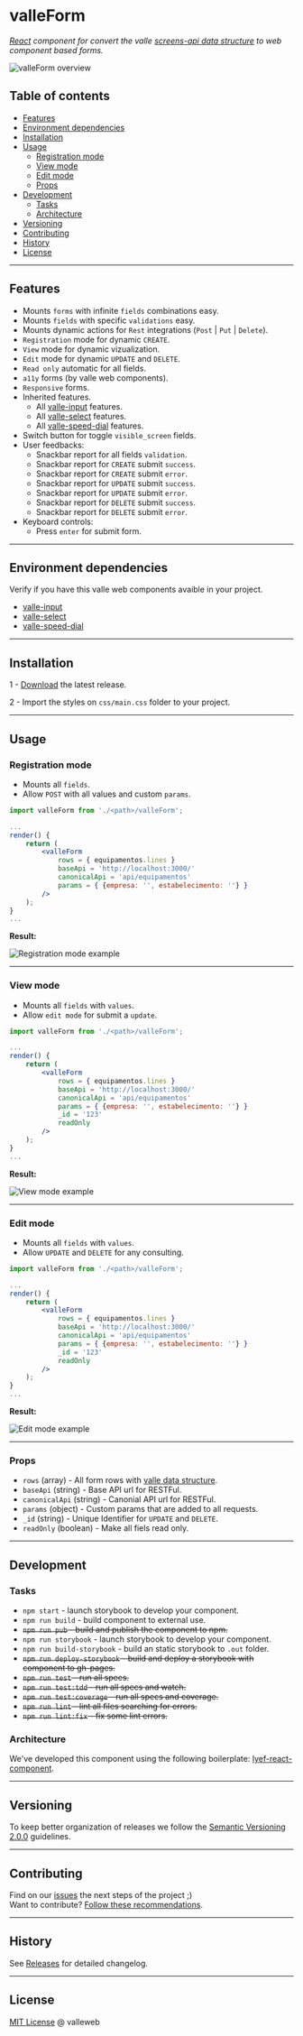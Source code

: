 # valleForm

*[React](https://reactjs.org/) component for convert the valle [screens-api data structure](https://github.com/valleweb/screens-api) to web component based forms.*

![valleForm overview](docs/overview.gif)

## Table of contents

- [Features](#features)
- [Environment dependencies](#environment-dependencies)
- [Installation](#installation)
- [Usage](#usage)
    - [Registration mode](#registration-mode)
    - [View mode](#view-mode)
    - [Edit mode](#edit-mode)
    - [Props](#props)
- [Development](#development)
    - [Tasks](#tasks)
    - [Architecture](#architecture)
- [Versioning](#versioning)
- [Contributing](#contributing)
- [History](#history)
- [License](#license)

<hr>

## Features

- Mounts `forms` with infinite `fields` combinations easy.
- Mounts `fields` with specific `validations` easy.
- Mounts dynamic actions for `Rest` integrations (`Post` | `Put` | `Delete`).
- `Registration` mode for dynamic `CREATE`.
- `View` mode for dynamic vizualization.
- `Edit` mode for dynamic `UPDATE` and `DELETE`.
- `Read only` automatic for all fields.
- `a11y` forms (by valle web components).
- `Responsive` forms.
- Inherited features.
	- All [valle-input](https://github.com/valleweb/valle-input) features.
	- All [valle-select](https://github.com/valleweb/valle-select) features.
	- All [valle-speed-dial](https://github.com/valleweb/valle-speed-dial) features.
- Switch button for toggle `visible_screen` fields.
- User feedbacks:
	- Snackbar report for all fields `validation`.
	- Snackbar report for `CREATE` submit `success`.
	- Snackbar report for `CREATE` submit `error`.
	- Snackbar report for `UPDATE` submit `success`.
	- Snackbar report for `UPDATE` submit `error`.
	- Snackbar report for `DELETE` submit `success`.
	- Snackbar report for `DELETE` submit `error`.
- Keyboard controls:
	- Press `enter` for submit form.

<hr>

## Environment dependencies

Verify if you have this valle web components avaible in your project.

- [valle-input](https://github.com/valleweb/valle-input)
- [valle-select](https://github.com/valleweb/valle-select)
- [valle-speed-dial](https://github.com/valleweb/valle-speed-dial)

<hr>

## Installation

1 - [Download](https://github.com/valleweb/valleForm/releases) the latest release.

2 - Import the styles on `css/main.css` folder to your project.

<hr>

## Usage

### Registration mode

- Mounts all `fields`.
- Allow `POST` with all values and custom `params`.

```jsx
import valleForm from './<path>/valleForm';

...
render() {
    return (
        <valleForm 
            rows = { equipamentos.lines } 
            baseApi = 'http://localhost:3000/' 
            canonicalApi = 'api/equipamentos' 
            params = { {empresa: '', estabelecimento: ''} } 
        />
    );
}
...
```

**Result:**

![Registration mode example](docs/registration.gif)

<hr>

### View mode

- Mounts all `fields` with `values`.
- Allow `edit mode` for submit a `update`.

```jsx
import valleForm from './<path>/valleForm';

...
render() {
    return (
        <valleForm 
            rows = { equipamentos.lines } 
            baseApi = 'http://localhost:3000/' 
            canonicalApi = 'api/equipamentos' 
            params = { {empresa: '', estabelecimento: ''} } 
            _id = '123'
            readOnly
        />
    );
}
...
```

**Result:**

![View mode example](docs/view.gif)

<hr>

### Edit mode

- Mounts all `fields` with `values`.
- Allow `UPDATE` and `DELETE` for any consulting.

```jsx
import valleForm from './<path>/valleForm';

...
render() {
    return (
        <valleForm 
            rows = { equipamentos.lines } 
            baseApi = 'http://localhost:3000/' 
            canonicalApi = 'api/equipamentos' 
            params = { {empresa: '', estabelecimento: ''} } 
            _id = '123'
            readOnly 
        />
    );
}
...
```

**Result:**

![Edit mode example](docs/edit.gif)

<hr>

### Props

- `rows` (array) - All form rows with [valle data structure](https://github.com/valleweb/screens-api).
- `baseApi` (string) - Base API url for RESTFul.
- `canonicalApi` (string) - Canonial API url for RESTFul.
- `params` (object) - Custom params that are added to all requests.
- `_id` (string) - Unique Identifier for `UPDATE` and `DELETE`.
- `readOnly` (boolean) - Make all fiels read only.

<hr>

## Development

### Tasks

* `npm start` - launch storybook to develop your component.
* `npm run build` - build component to external use.
* <s>`npm run pub` - build and publish the component to npm.</s>
* `npm run storybook` - launch storybook to develop your component.
* `npm run build-storybook` - build an static storybook to `.out` folder.
* <s>`npm run deploy-storybook` - build and deploy a storybook with component to gh-pages.</s>
* <s>`npm run test` - run all specs.</s>
* <s>`npm run test:tdd` - run all specs and watch.</s>
* <s>`npm run test:coverage` - run all specs and coverage.</s>
* <s>`npm run lint` - lint all files searching for errors.</s>
* <s>`npm run lint:fix` - fix some lint errors.</s>

### Architecture

We've developed this component using the following boilerplate:
[lyef-react-component](https://github.com/lyef/lyef-react-component).

<hr>

## Versioning

To keep better organization of releases we follow the [Semantic Versioning 2.0.0](http://semver.org/) guidelines.

<hr>

## Contributing

Find on our [issues](https://github.com/valleweb/valleForm/issues/) the next steps of the project ;)
<br>
Want to contribute? [Follow these recommendations](https://github.com/valleweb/valleForm/blob/master/CONTRIBUTING.md).

<hr>

## History

See [Releases](https://github.com/valleweb/valleForm/releases) for detailed changelog.

<hr>

## License

[MIT License](https://github.com/valleweb/valleForm/blob/master/LICENSE.md) @ valleweb